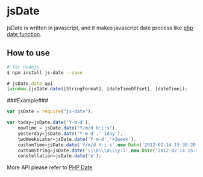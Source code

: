 jsDate
======

jsDate is written in javascript, and it makes javascript date process like [php date function](http://php.net/manual/en/function.date.php "php date").


## How to use ##

```bash
# for nodejs
$ npm install js-date --save
```

```javascript
# jsDate.date api
[window.]jsDate.date([StringFormat], [dateTimeOffset], [dateTime]);
```



###Example###

```javascript
var jsDate = require("js-date");

var today=jsDate.date('Y-m-d'),
    nowTime = jsDate.date("Y/m/d H:i:s"),
    yesterday=jsDate.date('Y-m-d','-1day'),
    twoWeeksLater=jsDate.date('Y-m-d','+2week'),
    customTime=jsDate.date('Y/m/d H:i:s',new Date('2012-02-14 15:30:20')),
    customString=jsDate.date('\\\D\\\a\\\y:l',new Date('2012-02-14 15:30:26')),
    constellation=jsDate.date('e');
```

More API please refer to [PHP Date](http://php.net/manual/en/function.date.php "php date")